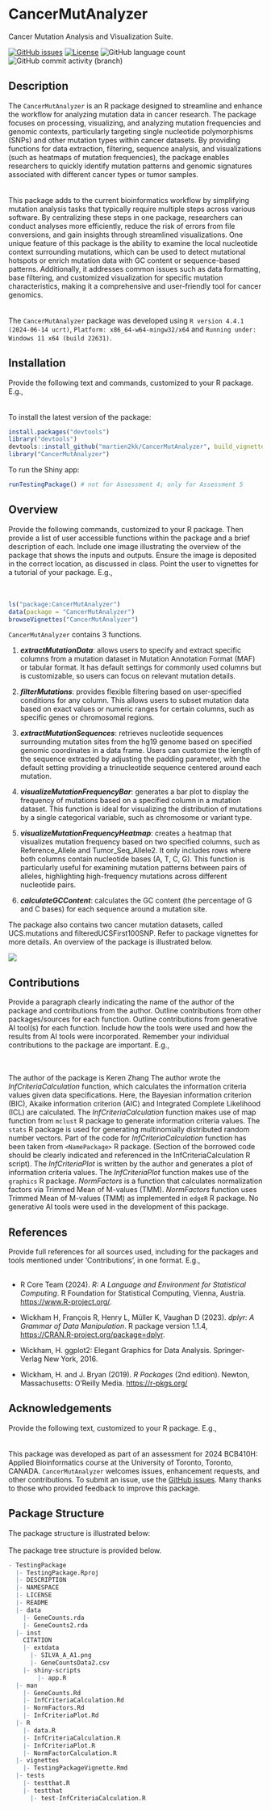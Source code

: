 
<!-- README.md is generated from README.Rmd. Please edit that file -->

# CancerMutAnalyzer

Cancer Mutation Analysis and Visualization Suite.

<!-- badges: start -->
<!-- https://www.codefactor.io/repository/github/martien2kk/CancerMutAnalyzer/issues -->

[![GitHub
issues](https://img.shields.io/github/issues/martien2kk/CancerMutAnalyzer)](https://github.com/martien2kk/CancerMutAnalyzer/issues)
[![License](https://img.shields.io/badge/license-MIT-green)](./LICENSE)
![GitHub language
count](https://img.shields.io/github/languages/count/martien2kk/CancerMutAnalyzer)
![GitHub commit activity
(branch)](https://img.shields.io/github/commit-activity/y/martien2kk/CancerMutAnalyzer/master)

<!-- https://shields.io/category/license -->
<!-- badges: end -->

## Description

The `CancerMutAnalyzer` is an R package designed to streamline and
enhance the workflow for analyzing mutation data in cancer research. The
package focuses on processing, visualizing, and analyzing mutation
frequencies and genomic contexts, particularly targeting single
nucleotide polymorphisms (SNPs) and other mutation types within cancer
datasets. By providing functions for data extraction, filtering,
sequence analysis, and visualizations (such as heatmaps of mutation
frequencies), the package enables researchers to quickly identify
mutation patterns and genomic signatures associated with different
cancer types or tumor samples. <br> <br> <br> This package adds to the
current bioinformatics workflow by simplifying mutation analysis tasks
that typically require multiple steps across various software. By
centralizing these steps in one package, researchers can conduct
analyses more efficiently, reduce the risk of errors from file
conversions, and gain insights through streamlined visualizations. One
unique feature of this package is the ability to examine the local
nucleotide context surrounding mutations, which can be used to detect
mutational hotspots or enrich mutation data with GC content or
sequence-based patterns. Additionally, it addresses common issues such
as data formatting, base filtering, and customized visualization for
specific mutation characteristics, making it a comprehensive and
user-friendly tool for cancer genomics. <br> <br> <br> The
`CancerMutAnalyzer` package was developed using
`R version 4.4.1 (2024-06-14 ucrt)`, `Platform: x86_64-w64-mingw32/x64`
and `Running under: Windows 11 x64 (build 22631)`.

## Installation

Provide the following text and commands, customized to your R package.
E.g., <br> <br> <br> To install the latest version of the package:

``` r
install.packages("devtools")
library("devtools")
devtools::install_github("martien2kk/CancerMutAnalyzer", build_vignettes = TRUE)
library("CancerMutAnalyzer")
```

To run the Shiny app:

``` r
runTestingPackage() # not for Assessment 4; only for Assessment 5
```

## Overview

Provide the following commands, customized to your R package. Then
provide a list of user accessible functions within the package and a
brief description of each. Include one image illustrating the overview
of the package that shows the inputs and outputs. Ensure the image is
deposited in the correct location, as discussed in class. Point the user
to vignettes for a tutorial of your package. E.g., <br> <br> <br>

``` r
ls("package:CancerMutAnalyzer")
data(package = "CancerMutAnalyzer") 
browseVignettes("CancerMutAnalyzer")
```

`CancerMutAnalyzer` contains 3 functions.

1.  ***extractMutationData***: allows users to specify and extract
    specific columns from a mutation dataset in Mutation Annotation
    Format (MAF) or tabular format. It has default settings for commonly
    used columns but is customizable, so users can focus on relevant
    mutation details.

2.  ***filterMutations***: provides flexible filtering based on
    user-specified conditions for any column. This allows users to
    subset mutation data based on exact values or numeric ranges for
    certain columns, such as specific genes or chromosomal regions.

3.  ***extractMutationSequences***: retrieves nucleotide sequences
    surrounding mutation sites from the hg19 genome based on specified
    genomic coordinates in a data frame. Users can customize the length
    of the sequence extracted by adjusting the padding parameter, with
    the default setting providing a trinucleotide sequence centered
    around each mutation.

4.  ***visualizeMutationFrequencyBar***: generates a bar plot to display
    the frequency of mutations based on a specified column in a mutation
    dataset. This function is ideal for visualizing the distribution of
    mutations by a single categorical variable, such as chromosome or
    variant type.

5.  ***visualizeMutationFrequencyHeatmap***: creates a heatmap that
    visualizes mutation frequency based on two specified columns, such
    as Reference_Allele and Tumor_Seq_Allele2. It only includes rows
    where both columns contain nucleotide bases (A, T, C, G). This
    function is particularly useful for examining mutation patterns
    between pairs of alleles, highlighting high-frequency mutations
    across different nucleotide pairs.

6.  ***calculateGCContent***: calculates the GC content (the percentage
    of G and C bases) for each sequence around a mutation site.

The package also contains two cancer mutation datasets, called
UCS.mutations and filteredUCSFirst100SNP. Refer to package vignettes for
more details. An overview of the package is illustrated below.

![](./inst/extdata/SILVA_A_A1.png)

## Contributions

Provide a paragraph clearly indicating the name of the author of the
package and contributions from the author. Outline contributions from
other packages/sources for each function. Outline contributions from
generative AI tool(s) for each function. Include how the tools were used
and how the results from AI tools were incorporated. Remember your
individual contributions to the package are important. E.g., <br> <br>
<br>

The author of the package is Keren Zhang The author wrote the
*InfCriteriaCalculation* function, which calculates the information
criteria values given data specifications. Here, the Bayesian
information criterion (BIC), Akaike information criterion (AIC) and
Integrated Complete Likelihood (ICL) are calculated. The
*InfCriteriaCalculation* function makes use of map function from
`mclust` R package to generate information criteria values. The `stats`
R package is used for generating multinomially distributed random number
vectors. Part of the code for *InfCriteriaCalculation* function has been
taken from `<NamePackage>` R package. (Section of the borrowed code
should be clearly indicated and referenced in the InfCriteriaCalculation
R script). The *InfCriteriaPlot* is written by the author and generates
a plot of information criteria values. The *InfCriteriaPlot* function
makes use of the `graphics` R package. *NormFactors* is a function that
calculates normalization factors via Trimmed Mean of M-values (TMM).
*NormFactors* function uses Trimmed Mean of M-values (TMM) as
implemented in `edgeR` R package. No generative AI tools were used in
the development of this package.

## References

Provide full references for all sources used, including for the packages
and tools mentioned under ‘Contributions’, in one format. E.g., <br>
<br>

- R Core Team (2024). *R: A Language and Environment for Statistical
  Computing*. R Foundation for Statistical Computing, Vienna, Austria.
  <https://www.R-project.org/>.

- Wickham H, François R, Henry L, Müller K, Vaughan D (2023). *dplyr: A
  Grammar of Data Manipulation*. R package version 1.1.4,
  <https://CRAN.R-project.org/package=dplyr>.

- Wickham, H. ggplot2: Elegant Graphics for Data Analysis.
  Springer-Verlag New York, 2016.

- Wickham, H. and J. Bryan (2019). *R Packages* (2nd edition). Newton,
  Massachusetts: O’Reilly Media. <https://r-pkgs.org/>

## Acknowledgements

Provide the following text, customized to your R package. E.g., <br>
<br> <br> This package was developed as part of an assessment for 2024
BCB410H: Applied Bioinformatics course at the University of Toronto,
Toronto, CANADA. `CancerMutAnalyzer` welcomes issues, enhancement
requests, and other contributions. To submit an issue, use the [GitHub
issues](https://github.com/martien2kk/CancerMutAnalyzer/issues). Many
thanks to those who provided feedback to improve this package.

## Package Structure

The package structure is illustrated below: <br> <br> The package tree
structure is provided below.

``` r
- TestingPackage
  |- TestingPackage.Rproj
  |- DESCRIPTION
  |- NAMESPACE
  |- LICENSE
  |- README
  |- data
    |- GeneCounts.rda
    |- GeneCounts2.rda
  |- inst
    CITATION
    |- extdata
      |- SILVA_A_A1.png
      |- GeneCountsData2.csv
    |- shiny-scripts 
        |- app.R
  |- man
    |- GeneCounts.Rd
    |- InfCriteriaCalculation.Rd
    |- NormFactors.Rd
    |- InfCriteriaPlot.Rd
  |- R
    |- data.R
    |- InfCriteriaCalculation.R
    |- InfCriteriaPlot.R
    |- NormFactorCalculation.R
  |- vignettes
    |- TestingPackageVignette.Rmd
  |- tests
    |- testthat.R
    |- testthat
      |- test-InfCriteriaCalculation.R
```
